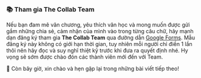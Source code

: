 ### 📚 Tham gia The Collab Team

Nếu bạn đam mê văn chương, yêu thích văn học và mong muốn được gửi gắm những chia sẻ, cảm nhận của mình vào trong từng câu chữ, hãy mạnh dạn đăng ký tham gia **The Collab Team** qua đường dẫn [Google Forms](https://forms.gle/yrwdKPNpbYMUH1PC7). Mẫu đăng ký này không có giới hạn thời gian, tuy nhiên mỗi người chỉ điền 1 lần thôi nên hãy đọc và suy nghĩ thiệt kỹ trước khi đưa ra quyết định nhé. Hy vọng sẽ sớm được chào đón các thành viên mới đến với Team.

👋 Còn bây giờ, xin chào và hẹn gặp lại trong những bài viết tiếp theo!
